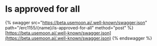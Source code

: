 # Is approved for all

{% swagger src="https://beta.usemoon.ai/.well-known/swagger.json" path="/erc1155/{name}/is-approved-for-all" method="post" %}
[https://beta.usemoon.ai/.well-known/swagger.json](https://beta.usemoon.ai/.well-known/swagger.json)
{% endswagger %}
